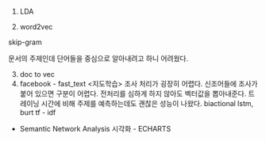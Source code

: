 1. LDA

2. word2vec

skip-gram

문서의 주제인데 단어들을 중심으로 알아내려고 하니 어려웠다.

3. doc to vec
4. facebook - fast_text <지도학습>
   조사 처리가 굉장히 어렵다. 신조어들에 조사가 붙어 있으면 구분이 어렵다.
   전처리를 심하게 하지 않아도 벡터값을 뽑아내준다. 트레이닝 시간에 비해 주제를 예측하는데도 괜찮은 성능이 나왔다. biactional lstm, burt
   tf - idf



- Semantic Network Analysis
  시각화 - ECHARTS

